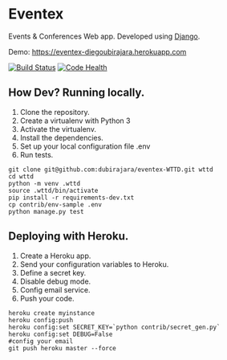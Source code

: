 # Eventex

Events & Conferences Web app. Developed using [Django](https://www.djangoproject.com).

Demo: https://eventex-diegoubirajara.herokuapp.com

[![Build Status](https://travis-ci.org/dubirajara/eventex-WTTD.svg?branch=master)](https://travis-ci.org/dubirajara/eventex-WTTD)
[![Code Health](https://landscape.io/github/dubirajara/eventex-WTTD/master/landscape.svg?style=flat)](https://landscape.io/github/dubirajara/eventex-WTTD/master)
<!---[![Updates](https://pyup.io/repos/github/dubirajara/eventex-WTTD/shield.svg)](https://pyup.io/repos/github/dubirajara/eventex-WTTD/)--->




## How Dev? Running locally.

1. Clone the repository.
2. Create a virtualenv with Python 3
3. Activate the virtualenv.
4. Install the dependencies.
5. Set up your local configuration file .env
6. Run tests.

```console
git clone git@github.com:dubirajara/eventex-WTTD.git wttd    
cd wttd         
python -m venv .wttd       
source .wttd/bin/activate  
pip install -r requirements-dev.txt  
cp contrib/env-sample .env  
python manage.py test  
```

## Deploying with Heroku.

1. Create a Heroku app.
2. Send your configuration variables to Heroku.
3. Define a secret key.
4. Disable debug mode.
5. Config email service.
6. Push your code.


```console
heroku create myinstance  
heroku config:push  
heroku config:set SECRET_KEY=`python contrib/secret_gen.py`  
heroku config:set DEBUG=False  
#config your email
git push heroku master --force  
```

